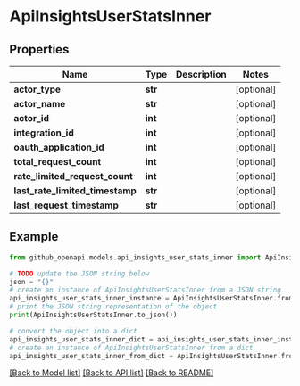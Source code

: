 # ApiInsightsUserStatsInner


## Properties

Name | Type | Description | Notes
------------ | ------------- | ------------- | -------------
**actor_type** | **str** |  | [optional] 
**actor_name** | **str** |  | [optional] 
**actor_id** | **int** |  | [optional] 
**integration_id** | **int** |  | [optional] 
**oauth_application_id** | **int** |  | [optional] 
**total_request_count** | **int** |  | [optional] 
**rate_limited_request_count** | **int** |  | [optional] 
**last_rate_limited_timestamp** | **str** |  | [optional] 
**last_request_timestamp** | **str** |  | [optional] 

## Example

```python
from github_openapi.models.api_insights_user_stats_inner import ApiInsightsUserStatsInner

# TODO update the JSON string below
json = "{}"
# create an instance of ApiInsightsUserStatsInner from a JSON string
api_insights_user_stats_inner_instance = ApiInsightsUserStatsInner.from_json(json)
# print the JSON string representation of the object
print(ApiInsightsUserStatsInner.to_json())

# convert the object into a dict
api_insights_user_stats_inner_dict = api_insights_user_stats_inner_instance.to_dict()
# create an instance of ApiInsightsUserStatsInner from a dict
api_insights_user_stats_inner_from_dict = ApiInsightsUserStatsInner.from_dict(api_insights_user_stats_inner_dict)
```
[[Back to Model list]](../README.md#documentation-for-models) [[Back to API list]](../README.md#documentation-for-api-endpoints) [[Back to README]](../README.md)


